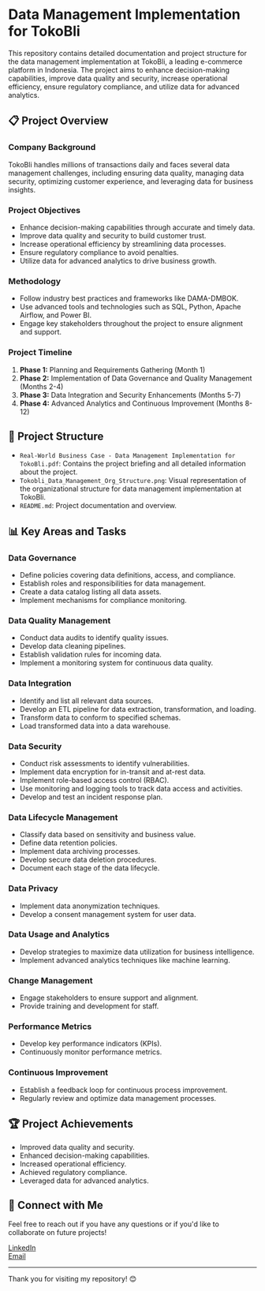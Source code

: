 # Data Management Implementation for TokoBli

This repository contains detailed documentation and project structure for the data management implementation at TokoBli, a leading e-commerce platform in Indonesia. The project aims to enhance decision-making capabilities, improve data quality and security, increase operational efficiency, ensure regulatory compliance, and utilize data for advanced analytics.

## 📋 Project Overview

### Company Background
TokoBli handles millions of transactions daily and faces several data management challenges, including ensuring data quality, managing data security, optimizing customer experience, and leveraging data for business insights.

### Project Objectives
- Enhance decision-making capabilities through accurate and timely data.
- Improve data quality and security to build customer trust.
- Increase operational efficiency by streamlining data processes.
- Ensure regulatory compliance to avoid penalties.
- Utilize data for advanced analytics to drive business growth.

### Methodology
- Follow industry best practices and frameworks like DAMA-DMBOK.
- Use advanced tools and technologies such as SQL, Python, Apache Airflow, and Power BI.
- Engage key stakeholders throughout the project to ensure alignment and support.

### Project Timeline
1. **Phase 1:** Planning and Requirements Gathering (Month 1)
2. **Phase 2:** Implementation of Data Governance and Quality Management (Months 2-4)
3. **Phase 3:** Data Integration and Security Enhancements (Months 5-7)
4. **Phase 4:** Advanced Analytics and Continuous Improvement (Months 8-12)

## 📂 Project Structure
- `Real-World Business Case - Data Management Implementation for TokoBli.pdf`: Contains the project briefing and all detailed information about the project.
- `Tokobli_Data_Management_Org_Structure.png`: Visual representation of the organizational structure for data management implementation at TokoBli.
- `README.md`: Project documentation and overview.

## 📊 Key Areas and Tasks

### Data Governance
- Define policies covering data definitions, access, and compliance.
- Establish roles and responsibilities for data management.
- Create a data catalog listing all data assets.
- Implement mechanisms for compliance monitoring.

### Data Quality Management
- Conduct data audits to identify quality issues.
- Develop data cleaning pipelines.
- Establish validation rules for incoming data.
- Implement a monitoring system for continuous data quality.

### Data Integration
- Identify and list all relevant data sources.
- Develop an ETL pipeline for data extraction, transformation, and loading.
- Transform data to conform to specified schemas.
- Load transformed data into a data warehouse.

### Data Security
- Conduct risk assessments to identify vulnerabilities.
- Implement data encryption for in-transit and at-rest data.
- Implement role-based access control (RBAC).
- Use monitoring and logging tools to track data access and activities.
- Develop and test an incident response plan.

### Data Lifecycle Management
- Classify data based on sensitivity and business value.
- Define data retention policies.
- Implement data archiving processes.
- Develop secure data deletion procedures.
- Document each stage of the data lifecycle.

### Data Privacy
- Implement data anonymization techniques.
- Develop a consent management system for user data.

### Data Usage and Analytics
- Develop strategies to maximize data utilization for business intelligence.
- Implement advanced analytics techniques like machine learning.

### Change Management
- Engage stakeholders to ensure support and alignment.
- Provide training and development for staff.

### Performance Metrics
- Develop key performance indicators (KPIs).
- Continuously monitor performance metrics.

### Continuous Improvement
- Establish a feedback loop for continuous process improvement.
- Regularly review and optimize data management processes.

## 🏆 Project Achievements
- Improved data quality and security.
- Enhanced decision-making capabilities.
- Increased operational efficiency.
- Achieved regulatory compliance.
- Leveraged data for advanced analytics.

## 🤝 Connect with Me
Feel free to reach out if you have any questions or if you'd like to collaborate on future projects!

[LinkedIn](https://www.linkedin.com/in/aisya-rafa-maharani-6a7123253)  
[Email](mailto:aisya.rafa@gmail.com)

---

Thank you for visiting my repository! 😊
